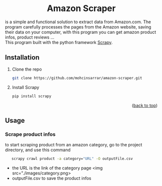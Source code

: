 <div id="top"></div>
<div align="center">
  <h1 align="center">Amazon Scraper</h1>
</div>

is a simple and functional solution to extract data from Amazon.com. The program carefully processes the pages from the Amazon website, saving their data on your computer, with this program you can get amazon product infos, product reviews ...
<br>This program built with the python framework <a href="https://scrapy.org/">Scrapy</a>.

<!-- GETTING STARTED -->
## Installation

1. Clone the repo
   ```sh
   git clone https://github.com/mohcinsarrar/amazon-scraper.git
   ```
2. Install Scrapy
   ```sh
   pip install scrapy
   ```

<p align="right">(<a href="#top">back to top</a>)</p>

<!-- USAGE EXAMPLES -->
## Usage

### Scrape product infos
to start scraping product from an amazon category, go to the project directory, and use this command
  ```sh
     scrapy crawl product -a category="URL" -O outputFile.csv
  ```
- the URL is the link of the category page
<img src="./images/category.png>
- outputFile.csv to save the product infos


